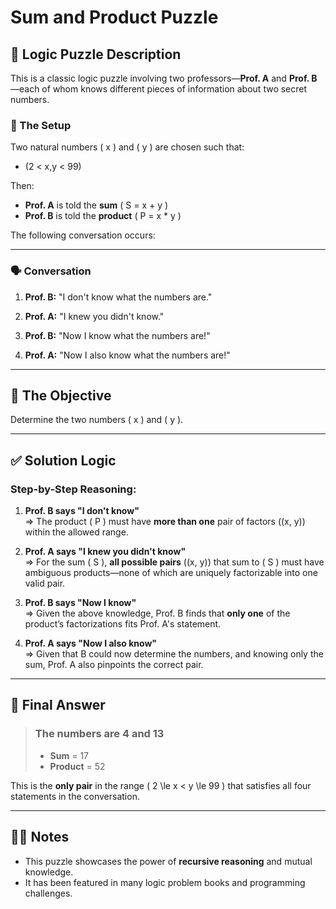# Sum and Product Puzzle

## 🧠 Logic Puzzle Description

This is a classic logic puzzle involving two professors—**Prof. A** and **Prof. B**—each of whom knows different pieces of information about two secret numbers.

### 🔢 The Setup

Two natural numbers \( x \) and \( y \) are chosen such that:

- (2 < x,y < 99)

Then:
- **Prof. A** is told the **sum** \( S = x + y \)
- **Prof. B** is told the **product** \( P = x * y \)

The following conversation occurs:

---

### 🗣️ Conversation

1. **Prof. B:** "I don't know what the numbers are."

2. **Prof. A:** "I knew you didn't know."

3. **Prof. B:** "Now I know what the numbers are!"

4. **Prof. A:** "Now I also know what the numbers are!"

---

## 🧩 The Objective

Determine the two numbers \( x \) and \( y \).

---

## ✅ Solution Logic

### Step-by-Step Reasoning:

1. **Prof. B says "I don't know"**  
   ⇒ The product \( P \) must have **more than one** pair of factors \((x, y)\) within the allowed range.

2. **Prof. A says "I knew you didn't know"**  
   ⇒ For the sum \( S \), **all possible pairs** \((x, y)\) that sum to \( S \) must have ambiguous products—none of which are uniquely factorizable into one valid pair.

3. **Prof. B says "Now I know"**  
   ⇒ Given the above knowledge, Prof. B finds that **only one** of the product’s factorizations fits Prof. A's statement.

4. **Prof. A says "Now I also know"**  
   ⇒ Given that B could now determine the numbers, and knowing only the sum, Prof. A also pinpoints the correct pair.

---

## 🧮 Final Answer

> ### The numbers are **4 and 13**  
> - **Sum** = 17  
> - **Product** = 52

This is the **only pair** in the range \( 2 \le x < y \le 99 \) that satisfies all four statements in the conversation.

---

## 🧑‍💻 Notes

- This puzzle showcases the power of **recursive reasoning** and mutual knowledge.
- It has been featured in many logic problem books and programming challenges.
